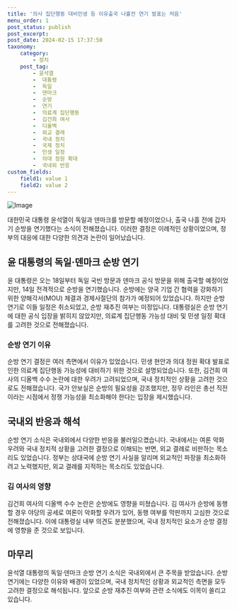 ```yaml
---
title: '의사 집단행동 대비민생 등 이유출국 나흘전 연기 발표는 처음'
menu_order: 1
post_status: publish
post_excerpt: 
post_date: 2024-02-15 17:37:50
taxonomy:
    category:
        - 정치
    post_tag:
        - 윤석열
        -  대통령
        -  독일
        -  덴마크
        -  순방
        -  연기
        -  의료계 집단행동
        -  김건희 여사
        -  디올백
        -  외교 결례
        -  국내 정치
        -  국제 정치
        -  민생 일정
        -  의대 정원 확대
        -  국내외 반응
custom_fields:
    field1: value 1
    field2: value 2
---
```


![Image](https://imgnews.pstatic.net/image/020/2024/02/15/0003547991_001_20240215093101049.jpg?type=w647)

대한민국 대통령 윤석열이 독일과 덴마크를 방문할 예정이었으나, 출국 나흘 전에 갑자기 순방을 연기했다는 소식이 전해졌습니다. 이러한 결정은 이례적인 상황이었으며, 정부의 대응에 대한 다양한 의견과 논란이 일어났습니다. 
## 윤 대통령의 독일·덴마크 순방 연기
윤 대통령은 오는 18일부터 독일 국빈 방문과 덴마크 공식 방문을 위해 출국할 예정이었지만, 14일 전격적으로 순방을 연기했습니다. 순방에는 양국 기업 간 협력을 강화하기 위한 양해각서(MOU) 체결과 경제사절단의 참가가 예정되어 있었습니다. 하지만 순방 연기로 이들 일정은 취소되었고, 순방 재추진 여부는 미정입니다. 대통령실은 순방 연기에 대한 공식 입장을 밝히지 않았지만, 의료계 집단행동 가능성 대비 및 민생 일정 확대를 고려한 것으로 전해졌습니다.
### 순방 연기 이유
순방 연기 결정은 여러 측면에서 이유가 있었습니다. 민생 현안과 의대 정원 확대 발표로 인한 의료계 집단행동 가능성에 대비하기 위한 것으로 설명되었습니다. 또한, 김건희 여사의 디올백 수수 논란에 대한 우려가 고려되었으며, 국내 정치적인 상황을 고려한 것으로도 전해졌습니다. 국가 안보실은 순방의 필요성을 강조했지만, 정무 라인은 총선 직전이라는 시점에서 정쟁 가능성을 최소화해야 한다는 입장을 제시했습니다.
## 국내외 반응과 해석
순방 연기 소식은 국내외에서 다양한 반응을 불러일으켰습니다. 국내에서는 여론 악화 우려와 국내 정치적 상황을 고려한 결정으로 이해되는 반면, 외교 결례로 비판하는 목소리도 있었습니다. 정부는 상대국에 순방 연기 사실을 알리며 외교적인 파장을 최소화하려고 노력했지만, 외교 결례를 지적하는 목소리도 있었습니다.
### 김 여사의 영향
김건희 여사의 디올백 수수 논란은 순방에도 영향을 미쳤습니다. 김 여사가 순방에 동행할 경우 야당의 공세로 여론이 악화할 우려가 있어, 동행 여부를 막판까지 고심한 것으로 전해졌습니다. 이에 대통령실 내부 의견도 분분했으며, 국내 정치적인 요소가 순방 결정에 영향을 준 것으로 보입니다.
## 마무리
윤석열 대통령의 독일·덴마크 순방 연기 소식은 국내외에서 큰 주목을 받았습니다. 순방 연기에는 다양한 이유와 배경이 있었으며, 국내 정치적인 상황과 외교적인 측면을 모두 고려한 결정으로 해석됩니다. 앞으로 순방 재추진 여부와 관련 소식에도 이목이 쏠리고 있습니다.
